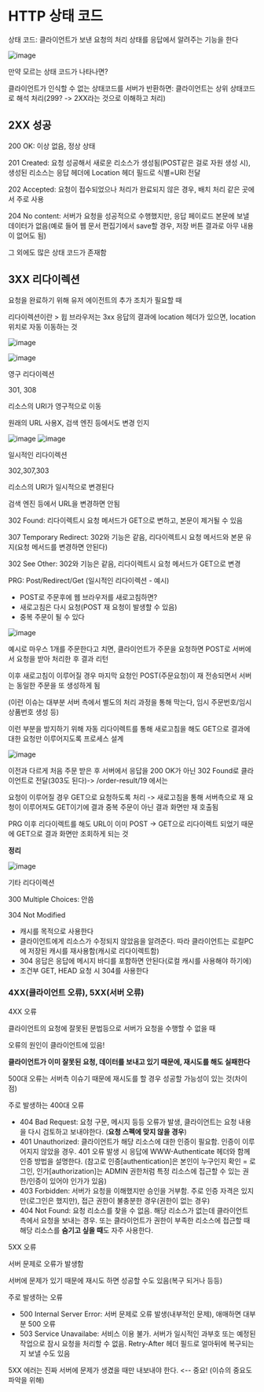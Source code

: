 # HTTP 상태 코드
상태 코드: 클라이언트가 보낸 요청의 처리 상태를 응답에서 알려주는 기능을 한다

![image](https://github.com/SAMEZ-0129/HTTP_Web_Basic_Study/assets/81644075/4368b4c0-830f-4cd3-b711-ac3e368ab30a)

만약 모르는 상태 코드가 나타나면?

클라이언트가 인식할 수 없는 상태코드를 서버가 반환하면: 클라이언트는 상위 상태코드로 해석 처리(299? -> 2XX라는 것으로 이해하고 처리)

## 2XX 성공
200 OK: 이상 없음, 정상 상태

201 Created: 요청 성공해서 새로운 리소스가 생성됨(POST같은 걸로 자원 생성 시), 생성된 리소스는 응답 헤더에 Location 헤더 필드로 식별=URI 전달

202 Accepted: 요청이 접수되었으나 처리가 완료되지 않은 경우, 배치 처리 같은 곳에서 주로 사용

204 No content: 서버가 요청을 성공적으로 수행했지만, 응답 페이로드 본문에 보낼 데이터가 없음(예로 들어 웹 문서 편집기에서 save할 경우, 저장 버튼 결과로 아무 내용이 없어도 됨)

그 외에도 많은 상태 코드가 존재함

## 3XX 리다이렉션
요청을 완료하기 위해 유저 에이전트의 추가 조치가 필요할 때

리다이렉션이란 > 윕 브라우저는 3xx 응답의 결과에 location 헤더가 있으면, location 위치로 자동 이동하는 것 

![image](https://github.com/SAMEZ-0129/HTTP_Web_Basic_Study/assets/81644075/21f4c87b-30b9-4fe6-9adb-f992754956ad)

![image](https://github.com/SAMEZ-0129/HTTP_Web_Basic_Study/assets/81644075/e5f01e31-07db-4175-b7ff-34fd518ee966)

영구 리다이렉션

301, 308

리소스의 URI가 영구적으로 이동

원래의 URL 사용X, 검색 엔진 등에서도 변경 인지

![image](https://github.com/SAMEZ-0129/HTTP_Web_Basic_Study/assets/81644075/f0ede02d-6f5b-4242-aea8-fbf38605f1c9)
![image](https://github.com/SAMEZ-0129/HTTP_Web_Basic_Study/assets/81644075/6bb3a461-0ce5-4cf4-994f-8295bd0bbed7)

일시적인 리다이렉션

302,307,303

리소스의 URI가 일시적으로 변경된다

검색 엔진 등에서 URL을 변경하면 안됨

302 Found: 리다이렉트시 요청 메서드가 GET으로 변하고, 본문이 제거될 수 있음

307 Temporary Redirect: 302와 기능은 같음, 리다이렉트시 요청 메서드와 본문 유지(요청 메서드를 변경하면 안된다)

302 See Other: 302와 기능은 같음, 리다이렉트시 요청 메서드가 GET으로 변경


PRG: Post/Redirect/Get (일시적인 리다이렉션 - 예시)
- POST로 주문후에 웹 브라우저를 새로고침하면?
- 새로고침은 다시 요청(POST 재 요청이 발생할 수 있음)
- 중복 주문이 될 수 있다
  
![image](https://github.com/SAMEZ-0129/HTTP_Web_Basic_Study/assets/81644075/a7fc9399-36bf-4896-b863-eea13628ff7b)

예시로 마우스 1개를 주문한다고 치면, 클라이언트가 주문을 요청하면 POST로 서버에서 요청을 받아 처리한 후 결과 리턴

이후 새로고침이 이루어질 경우 마지막 요청인 POST(주문요청)이 재 전송되면서 서버는 동일한 주문을 또 생성하게 됨

(이런 이슈는 대부분 서버 측에서 별도의 처리 과정을 통해 막는다, 임시 주문번호/임시 상품번호 생성 등)

이런 부분을 방지하기 위해 자동 리다이렉트를 통해 새로고침을 해도 GET으로 결과에 대한 요청만 이루어지도록 프로세스 설계

![image](https://github.com/SAMEZ-0129/HTTP_Web_Basic_Study/assets/81644075/f876a98c-ad78-4ea6-af8b-caeb07ef8c5d)

이전과 다르게 처음 주문 받은 후 서버에서 응답을 200 OK가 아닌 302 Found로 클라이언트로 전달(303도 된다)-> /order-result/19 에서는

요청이 이루어질 경우 GET으로 요청하도록 처리 -> 새로고침을 통해 서버측으로 재 요청이 이루어져도 GET이기에 결과 중복 주문이 아닌 결과 화면만 재 호출됨

PRG 이후 리다이렉트를 해도 URL이 이미 POST -> GET으로 리다이렉트 되었기 때문에 GET으로 결과 화면만 조회하게 되는 것

**정리**

![image](https://github.com/SAMEZ-0129/HTTP_Web_Basic_Study/assets/81644075/4a393884-b1db-49c7-a31b-2d7db1959cdd)

기타 리다이렉션

300 Multiple Choices: 안씀

304 Not Modified
- 캐시를 목적으로 사용한다
- 클라이언트에게 리소스가 수정되지 않았음을 알려준다. 따라 클라이언트는 로컬PC에 저장된 캐시를 재사용함(캐시로 리다이렉트함)
- 304 응답은 응답에 메시지 바디를 포함하면 안된다(로컬 캐시를 사용해야 하기에)
- 조건부 GET, HEAD 요청 시 304를 사용한다

### 4XX(클라이언트 오류), 5XX(서버 오류)
4XX 오류

클라이언트의 요청에 잘못된 문법등으로 서버가 요청을 수행할 수 없을 때

오류의 원인이 클라이언트에 있음!

**클라이언트가 이미 잘못된 요청, 데이터를 보내고 있기 때문에, 재시도를 해도 실패한다**

500대 오류는 서버측 이슈기 때문에 재시도를 할 경우 성공할 가능성이 있는 것(차이점)

주로 발생하는 400대 오류
- 404 Bad Request: 요청 구문, 메시지 등등 오류가 발생, 클라이언트는 요청 내용을 다시 검토하고 보내야한다. (**요청 스펙에 맞지 않을 경우**)
- 401 Unauthorized: 클라이언트가 해당 리소스에 대한 인증이 필요함. 인증이 이루어지지 않았을 경우. 401 오류 발생 시 응답에 WWW-Authenticate 헤더와 함께 인증 방법을 설명한다. (참고로 인증[authentication]은 본인이 누구인지 확인 = 로그인, 인가[authorization]는 ADMIN 권한처럼 특정 리소스에 접근할 수 있는 권한/인증이 있어야 인가가 있음)
- 403 Forbidden: 서버가 요청을 이해했지만 승인을 거부함. 주로 인증 자격은 있지만(로그인은 했지만), 접근 권한이 불충분한 경우(권한이 없는 경우)
- 404 Not Found: 요청 리소스를 찾을 수 없음. 해당 리소스가 없는데 클라이언트 측에서 요청을 보내는 경우. 또는 클라이언트가 권한이 부족한 리소스에 접근할 때 해당 리소스를 **숨기고 싶을 때**도 자주 사용한다.

5XX 오류

서버 문제로 오류가 발생함

서버에 문제가 있기 때문에 재시도 하면 성공할 수도 있음(복구 되거나 등등)

주로 발생하는 오류
- 500 Internal Server Error: 서버 문제로 오류 발생(내부적인 문제), 애매하면 대부분 500 오류
- 503 Service Unavailabe: 서비스 이용 불가. 서버가 일시적인 과부호 또는 예정된 작업으로 잠시 요청을 처리할 수 없음. Retry-After 헤더 필드로 얼마뒤에 복구되는지 보낼 수도 있음

5XX 에러는 진짜 서버에 문제가 생겼을 때만 내보내야 한다. <-- 중요! (이슈의 중요도 파악을 위해)
